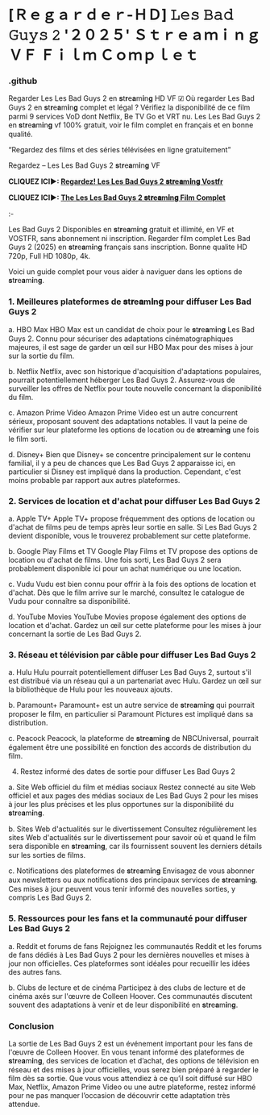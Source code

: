 # [Ｒｅｇａｒｄｅｒ-ＨＤ] 𝙻𝚎𝚜 𝙱𝚊𝚍 𝙶𝚞𝚢𝚜 𝟸 '２０２５' Ｓｔｒｅａｍｉｎｇ ＶＦ Ｆｉｌｍ Ｃｏｍｐｌｅｔ
### .github

Regarder Les Les Bad Guys 2 en 𝐬t𝐫e𝐚m𝐢n𝐠 HD VF ☑ Où regarder Les Bad Guys 2 en 𝐬t𝐫e𝐚m𝐢n𝐠 complet et légal ? Vérifiez la disponibilité de ce film parmi 9 services VoD dont Netflix, Be TV Go et VRT nu.
Les Les Bad Guys 2 en 𝐬t𝐫e𝐚m𝐢n𝐠 vf 100% gratuit, voir le film complet en français et en bonne qualité.

“Regardez des films et des séries télévisées en ligne gratuitement”

Regardez – Les Les Bad Guys 2 𝐬t𝐫e𝐚m𝐢n𝐠 VF

**CLIQUEZ ICI►: [Regardez! Les Les Bad Guys 2 𝐬t𝐫e𝐚m𝐢n𝐠 Vostfr](https://tinyurl.com/5ecearvd)**

**CLIQUEZ ICI►: [The Les Les Bad Guys 2 𝐬t𝐫e𝐚m𝐢n𝐠 Film Complet](https://tinyurl.com/5ecearvd)**

:-

Les Bad Guys 2 Disponibles en 𝐬t𝐫e𝐚m𝐢n𝐠 gratuit et illimité, en VF et VOSTFR, sans abonnement ni inscription. Regarder film complet Les Bad Guys 2 (2025) en 𝐬t𝐫e𝐚m𝐢n𝐠 français sans inscription. Bonne qualite HD 720p, Full HD 1080p, 4k.

Voici un guide complet pour vous aider à naviguer dans les options de 𝐬t𝐫e𝐚m𝐢n𝐠.

### 1. Meilleures plateformes de 𝐬t𝐫e𝐚m𝐢n𝐠 pour diffuser Les Bad Guys 2

a. HBO Max
HBO Max est un candidat de choix pour le 𝐬t𝐫e𝐚m𝐢n𝐠 Les Bad Guys 2. Connu pour sécuriser des adaptations cinématographiques majeures, il est sage de garder un œil sur HBO Max pour des mises à jour sur la sortie du film.

b. Netflix
Netflix, avec son historique d'acquisition d'adaptations populaires, pourrait potentiellement héberger Les Bad Guys 2. Assurez-vous de surveiller les offres de Netflix pour toute nouvelle concernant la disponibilité du film.

c. Amazon Prime Video
Amazon Prime Video est un autre concurrent sérieux, proposant souvent des adaptations notables. Il vaut la peine de vérifier sur leur plateforme les options de location ou de 𝐬t𝐫e𝐚m𝐢n𝐠 une fois le film sorti.

d. Disney+
Bien que Disney+ se concentre principalement sur le contenu familial, il y a peu de chances que Les Bad Guys 2 apparaisse ici, en particulier si Disney est impliqué dans la production. Cependant, c'est moins probable par rapport aux autres plateformes.

### 2. Services de location et d'achat pour diffuser Les Bad Guys 2

a. Apple TV+
Apple TV+ propose fréquemment des options de location ou d'achat de films peu de temps après leur sortie en salle. Si Les Bad Guys 2 devient disponible, vous le trouverez probablement sur cette plateforme.

b. Google Play Films et TV
Google Play Films et TV propose des options de location ou d'achat de films. Une fois sorti, Les Bad Guys 2 sera probablement disponible ici pour un achat numérique ou une location.

c. Vudu
Vudu est bien connu pour offrir à la fois des options de location et d'achat. Dès que le film arrive sur le marché, consultez le catalogue de Vudu pour connaître sa disponibilité.

d. YouTube Movies
YouTube Movies propose également des options de location et d'achat. Gardez un œil sur cette plateforme pour les mises à jour concernant la sortie de Les Bad Guys 2.

### 3. Réseau et télévision par câble pour diffuser Les Bad Guys 2

a. Hulu
Hulu pourrait potentiellement diffuser Les Bad Guys 2, surtout s'il est distribué via un réseau qui a un partenariat avec Hulu. Gardez un œil sur la bibliothèque de Hulu pour les nouveaux ajouts.

b. Paramount+
Paramount+ est un autre service de 𝐬t𝐫e𝐚m𝐢n𝐠 qui pourrait proposer le film, en particulier si Paramount Pictures est impliqué dans sa distribution.

c. Peacock
Peacock, la plateforme de 𝐬t𝐫e𝐚m𝐢n𝐠 de NBCUniversal, pourrait également être une possibilité en fonction des accords de distribution du film.

4. Restez informé des dates de sortie pour diffuser Les Bad Guys 2

a. Site Web officiel du film et médias sociaux
Restez connecté au site Web officiel et aux pages des médias sociaux de Les Bad Guys 2 pour les mises à jour les plus précises et les plus opportunes sur la disponibilité du 𝐬t𝐫e𝐚m𝐢n𝐠.

b. Sites Web d'actualités sur le divertissement
Consultez régulièrement les sites Web d'actualités sur le divertissement pour savoir où et quand le film sera disponible en 𝐬t𝐫e𝐚m𝐢n𝐠, car ils fournissent souvent les derniers détails sur les sorties de films.

c. Notifications des plateformes de 𝐬t𝐫e𝐚m𝐢n𝐠
Envisagez de vous abonner aux newsletters ou aux notifications des principaux services de 𝐬t𝐫e𝐚m𝐢n𝐠. Ces mises à jour peuvent vous tenir informé des nouvelles sorties, y compris Les Bad Guys 2.

### 5. Ressources pour les fans et la communauté pour diffuser Les Bad Guys 2

a. Reddit et forums de fans
Rejoignez les communautés Reddit et les forums de fans dédiés à Les Bad Guys 2 pour les dernières nouvelles et mises à jour non officielles. Ces plateformes sont idéales pour recueillir les idées des autres fans.

b. Clubs de lecture et de cinéma
Participez à des clubs de lecture et de cinéma axés sur l'œuvre de Colleen Hoover. Ces communautés discutent souvent des adaptations à venir et de leur disponibilité en 𝐬t𝐫e𝐚m𝐢n𝐠.

### Conclusion
La sortie de Les Bad Guys 2 est un événement important pour les fans de l'œuvre de Colleen Hoover. En vous tenant informé des plateformes de 𝐬t𝐫e𝐚m𝐢n𝐠, des services de location et d’achat, des options de télévision en réseau et des mises à jour officielles, vous serez bien préparé à regarder le film dès sa sortie. Que vous vous attendiez à ce qu’il soit diffusé sur HBO Max, Netflix, Amazon Prime Video ou une autre plateforme, restez informé pour ne pas manquer l’occasion de découvrir cette adaptation très attendue.
